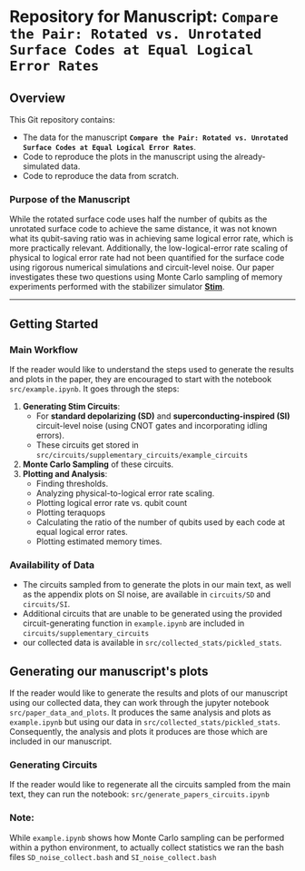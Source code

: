 # Repository for Manuscript: `Compare the Pair: Rotated vs. Unrotated Surface Codes at Equal Logical Error Rates`

## Overview

This Git repository contains:
- The data for the manuscript **`Compare the Pair: Rotated vs. Unrotated Surface Codes at Equal Logical Error Rates`**.
- Code to reproduce the plots in the manuscript using the already-simulated data.
- Code to reproduce the data from scratch.

### Purpose of the Manuscript
While the rotated surface code uses half the number of qubits as the unrotated surface code to achieve the same distance, it was not known what its qubit-saving ratio was in achieving same logical error rate, which is more practically relevant. Additionally, the low-logical-error rate scaling of physical to logical error rate had not been quantified for the surface code using rigorous numerical simulations and circuit-level noise. Our paper investigates these two questions using Monte Carlo sampling of memory experiments performed with the stabilizer simulator **[Stim](https://github.com/quantumlib/Stim)**.

---

## Getting Started

### Main Workflow
If the reader would like to understand the steps used to generate the results and plots in the paper, they are encouraged to start with the notebook `src/example.ipynb`. It goes through the steps:
1. **Generating Stim Circuits**:
    - For **standard depolarizing (SD)** and **superconducting-inspired (SI)** circuit-level noise (using CNOT gates and incorporating idling errors).
    - These circuits get stored in `src/circuits/supplementary_circuits/example_circuits`
2. **Monte Carlo Sampling** of these circuits.
3. **Plotting and Analysis**:
    - Finding thresholds.
    - Analyzing physical-to-logical error rate scaling.
    - Plotting logical error rate vs. qubit count
    - Plotting teraquops
    - Calculating the ratio of the number of qubits used by each code at equal logical error rates.
    - Plotting estimated memory times.


### Availability of Data
- The circuits sampled from to generate the plots in our main text, as well as the appendix plots on SI noise, are available in `circuits/SD` and `circuits/SI`.
- Additional circuits that are unable to be generated using the provided circuit-generating function in `example.ipynb` are included in `circuits/supplementary_circuits`
- our collected data is available in `src/collected_stats/pickled_stats`. 


## Generating our manuscript's plots
If the reader would like to generate the results and plots of our manuscript using our collected data, they can work through the jupyter notebook `src/paper_data_and_plots`.
It produces the same analysis and plots as `example.ipynb` but using our data in `src/collected_stats/pickled_stats`. 
Consequently, the analysis and plots it produces are those which are included in our manuscript.

### Generating Circuits
If the reader would like to regenerate all the circuits sampled from the main text, they can run the notebook: `src/generate_papers_circuits.ipynb`

### Note:
While `example.ipynb` shows how Monte Carlo sampling can be performed within a python environment, to actually collect statistics we ran the bash files `SD_noise_collect.bash` and `SI_noise_collect.bash`
